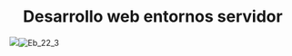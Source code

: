 <html>
<body>
<h1 align="center"> 
  Desarrollo web entornos servidor
</h1>

  <img src="https://www.arsys.es/blog/file/uploads/2018/03/Eb_22_3.jpg" />![Eb_22_3](https://github.com/eliasmm04/DWES/assets/145007495/aeea4afc-71f7-4d6b-9d70-113ecf00abdd)

</body>
</html>
